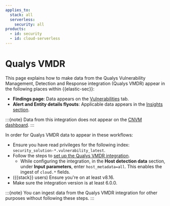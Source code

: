 ```yaml
---
applies_to:
  stack: all 
  serverless:
    security: all
products:
  - id: security
  - id: cloud-serverless
---
```


# Qualys VMDR

This page explains how to make data from the Qualys Vulnerability Management, Detection and Response integration (Qualys VMDR) appear in the following places within {{elastic-sec}}:

- **Findings page**: Data appears on the [Vulnerabilities](/solutions/security/cloud/findings-page-3.md) tab.
- **Alert and Entity details flyouts**: Applicable data appears in the [Insights section](/solutions/security/detect-and-alert/view-detection-alert-details.md#insights-section).

:::{note}
Data from this integration does not appear on the [CNVM dashboard](/solutions/security/cloud/cnvm-dashboard.md).
:::

In order for Qualys VMDR data to appear in these workflows:

- Ensure you have read privileges for the following index: `security_solution-*.vulnerability_latest`.
- Follow the steps to [set up the Qualys VMDR integration](https://www.elastic.co/docs/reference/integrations/qualys_vmdr).
  - While configuring the integration, in the **Host detection data** section, under **Input parameters**, enter `host_metadata=all`. This enables the ingest of `cloud.*` fields.
- ({{stack}} users) Ensure you're on at least v8.16.
- Make sure the integration version is at least 6.0.0.

:::{note}
You can ingest data from the Qualys VMDR integration for other purposes without following these steps.
:::

